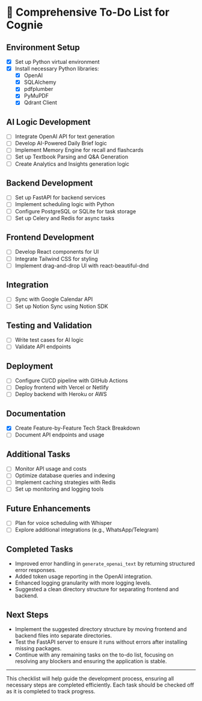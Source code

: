 # 📝 Comprehensive To-Do List for Cognie

## Environment Setup
- [x] Set up Python virtual environment
- [x] Install necessary Python libraries:
  - [x] OpenAI
  - [x] SQLAlchemy
  - [x] pdfplumber
  - [x] PyMuPDF
  - [x] Qdrant Client

## AI Logic Development
- [ ] Integrate OpenAI API for text generation
- [ ] Develop AI-Powered Daily Brief logic
- [ ] Implement Memory Engine for recall and flashcards
- [ ] Set up Textbook Parsing and Q&A Generation
- [ ] Create Analytics and Insights generation logic

## Backend Development
- [ ] Set up FastAPI for backend services
- [ ] Implement scheduling logic with Python
- [ ] Configure PostgreSQL or SQLite for task storage
- [ ] Set up Celery and Redis for async tasks

## Frontend Development
- [ ] Develop React components for UI
- [ ] Integrate Tailwind CSS for styling
- [ ] Implement drag-and-drop UI with react-beautiful-dnd

## Integration
- [ ] Sync with Google Calendar API
- [ ] Set up Notion Sync using Notion SDK

## Testing and Validation
- [ ] Write test cases for AI logic
- [ ] Validate API endpoints

## Deployment
- [ ] Configure CI/CD pipeline with GitHub Actions
- [ ] Deploy frontend with Vercel or Netlify
- [ ] Deploy backend with Heroku or AWS

## Documentation
- [x] Create Feature-by-Feature Tech Stack Breakdown
- [ ] Document API endpoints and usage

## Additional Tasks
- [ ] Monitor API usage and costs
- [ ] Optimize database queries and indexing
- [ ] Implement caching strategies with Redis
- [ ] Set up monitoring and logging tools

## Future Enhancements
- [ ] Plan for voice scheduling with Whisper
- [ ] Explore additional integrations (e.g., WhatsApp/Telegram)

## Completed Tasks
- Improved error handling in `generate_openai_text` by returning structured error responses.
- Added token usage reporting in the OpenAI integration.
- Enhanced logging granularity with more logging levels.
- Suggested a clean directory structure for separating frontend and backend.

## Next Steps
- Implement the suggested directory structure by moving frontend and backend files into separate directories.
- Test the FastAPI server to ensure it runs without errors after installing missing packages.
- Continue with any remaining tasks on the to-do list, focusing on resolving any blockers and ensuring the application is stable.

---

This checklist will help guide the development process, ensuring all necessary steps are completed efficiently. Each task should be checked off as it is completed to track progress. 